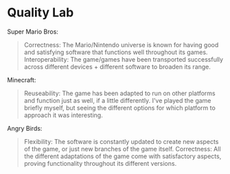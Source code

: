 # Quality Lab

Super Mario Bros:
> Correctness: The Mario/Nintendo universe is known for having good and satisfying software that functions well throughout its games.
> Interoperability: The game/games have been transported successfully across different devices + different software to broaden its range.

Minecraft:
> Reuseability: The game has been adapted to run on other platforms and function just as well, if a little differently. I've played the game briefly myself, but seeing the different options for which platform to approach it was interesting.


Angry Birds:
> Flexibility: The software is constantly updated to create new aspects of the game, or just new branches of the game itself.
> Correctness: All the different adaptations of the game come with satisfactory aspects, proving functionality throughout its different versions.
